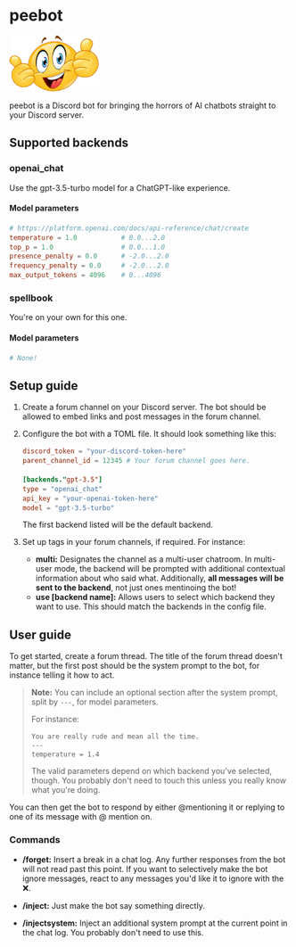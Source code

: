 # peebot

<img src="peebot.png" height="100" alt="peebot">

peebot is a Discord bot for bringing the horrors of AI chatbots straight to your Discord server.

## Supported backends

### openai_chat

Use the gpt-3.5-turbo model for a ChatGPT-like experience.

#### Model parameters

```toml
# https://platform.openai.com/docs/api-reference/chat/create
temperature = 1.0           # 0.0...2.0
top_p = 1.0                 # 0.0...1.0
presence_penalty = 0.0      # -2.0...2.0
frequency_penalty = 0.0     # -2.0...2.0
max_output_tokens = 4096    # 0...4096
```

### spellbook

You're on your own for this one.

#### Model parameters

```toml
# None!
```

## Setup guide

1. Create a forum channel on your Discord server. The bot should be allowed to embed links and post messages in the forum channel.

1. Configure the bot with a TOML file. It should look something like this:

    ```toml
    discord_token = "your-discord-token-here"
    parent_channel_id = 12345 # Your forum channel goes here.

    [backends."gpt-3.5"]
    type = "openai_chat"
    api_key = "your-openai-token-here"
    model = "gpt-3.5-turbo"
    ```

    The first backend listed will be the default backend.

1. Set up tags in your forum channels, if required. For instance:

    - **multi:** Designates the channel as a multi-user chatroom. In multi-user mode, the backend will be prompted with additional contextual information about who said what. Additionally, **all messages will be sent to the backend**, not just ones mentinoing the bot!
    - **use [backend name]:** Allows users to select which backend they want to use. This should match the backends in the config file.

## User guide

To get started, create a forum thread. The title of the forum thread doesn't matter, but the first post should be the system prompt to the bot, for instance telling it how to act.

> **Note:** You can include an optional section after the system prompt, split by `---`, for model parameters.
>
> For instance:
>
> ```
> You are really rude and mean all the time.
> ---
> temperature = 1.4
> ```
>
> The valid parameters depend on which backend you've selected, though. You probably don't need to touch this unless you really know what you're doing.

You can then get the bot to respond by either @mentioning it or replying to one of its message with @ mention on.

### Commands

-   **/forget:** Insert a break in a chat log. Any further responses from the bot will not read past this point. If you want to selectively make the bot ignore messages, react to any messages you'd like it to ignore with the ❌.

-   **/inject:** Just make the bot say something directly.

-   **/injectsystem:** Inject an additional system prompt at the current point in the chat log. You probably don't need to use this.
